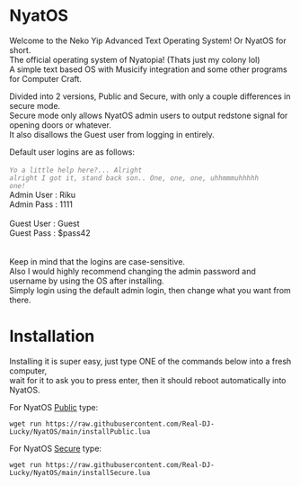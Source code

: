 # NyatOS
Welcome to the Neko Yip Advanced Text Operating System! Or NyatOS for short.<br />
The official operating system of Nyatopia! (Thats just my colony lol)<br />
A simple text based OS with Musicify integration and some other programs for Computer Craft.

Divided into 2 versions, Public and Secure, with only a couple differences in secure mode.<br />
Secure mode only allows NyatOS admin users to output redstone signal for opening doors or whatever.<br />
It also disallows the Guest user from logging in entirely.<br />

Default user logins are as follows:<br />
<br />
*<code style="color : #808080">Yo a little help here?... Alright alright I got it, stand back son.. One, one, one, uhhmmmuhhhhh one!</code>*<br />
Admin User : Riku<br />
Admin Pass : 1111<br />
<br />
Guest User : Guest<br />
Guest Pass : $pass42<br />
<br />
<br />
Keep in mind that the logins are case-sensitive.<br />
Also I would highly recommend changing the admin password and username by using the OS after installing.<br />
Simply login using the default admin login, then change what you want from there.
<br />
# Installation

Installing it is super easy, just type ONE of the commands below into a fresh computer,<br />
wait for it to ask you to press enter, then it should reboot automatically into NyatOS.

For NyatOS [Public](https://pastebin.com/jewpSesL) type:
```
wget run https://raw.githubusercontent.com/Real-DJ-Lucky/NyatOS/main/installPublic.lua
```
For NyatOS [Secure](https://pastebin.com/XFgHwpHA) type:
```
wget run https://raw.githubusercontent.com/Real-DJ-Lucky/NyatOS/main/installSecure.lua
```

